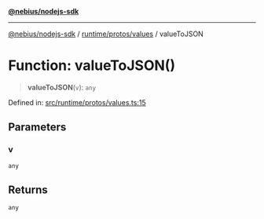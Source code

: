 [**@nebius/nodejs-sdk**](../../../../README.md)

---

[@nebius/nodejs-sdk](../../../../README.md) / [runtime/protos/values](../README.md) / valueToJSON

# Function: valueToJSON()

> **valueToJSON**(`v`): `any`

Defined in: [src/runtime/protos/values.ts:15](https://github.com/nebius/nodejs-sdk/blob/2ec552fb564ad8fdbf78c4eb6e73ce9101501e8a/src/runtime/protos/values.ts#L15)

## Parameters

### v

`any`

## Returns

`any`
